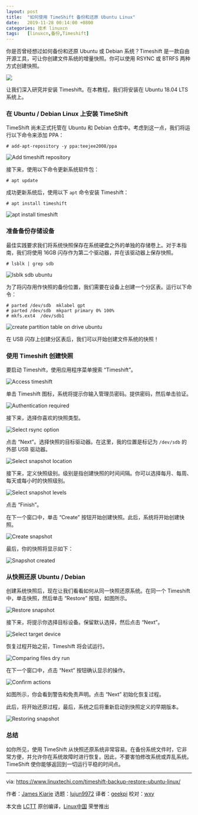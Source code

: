 ```yaml
---
layout: post
title:	"如何使用 TimeShift 备份和还原 Ubuntu Linux"
date:	2019-11-28 00:14:00 +0800 
categories:	技术 linuxcn 
tags:	[linuxcn,备份,Timeshift]
---
```



你是否曾经想过如何备份和还原 Ubuntu 或 Debian 系统？Timeshift 是一款自由开源工具，可让你创建文件系统的增量快照。你可以使用 RSYNC 或 BTRFS 两种方式创建快照。


![](/Asserts/Images//attachment/album/201911/27/235959fejmb080e7z0jnu0.jpg)


让我们深入研究并安装 Timeshift。在本教程，我们将安装在 Ubuntu 18.04 LTS 系统上。


### 在 Ubuntu / Debian Linux 上安装 TimeShift


TimeShift 尚未正式托管在 Ubuntu 和 Debian 仓库中。考虑到这一点，我们将运行以下命令来添加 PPA：



```
# add-apt-repository -y ppa:teejee2008/ppa
```

![Add timeshift repository](/Asserts/Images//attachment/album/201911/28/001558mvh2kqjmrzrkvs18.png)


接下来，使用以下命令更新系统软件包：



```
# apt update
```

成功更新系统后，使用以下 `apt` 命令安装 Timeshift：



```
# apt install timeshift
```

![apt install timeshift](/Asserts/Images//attachment/album/201911/28/001417qpv1v3yspypkl9vv.png)


### 准备备份存储设备


最佳实践要求我们将系统快照保存在系统硬盘之外的单独的存储卷上。对于本指南，我们将使用 16GB 闪存作为第二个驱动器，并在该驱动器上保存快照。



```
# lsblk | grep sdb
```

![lsblk sdb ubuntu](/Asserts/Images//attachment/album/201911/28/001421nrarp82frkrxjoqt.png)


为了将闪存用作快照的备份位置，我们需要在设备上创建一个分区表。运行以下命令：



```
# parted /dev/sdb  mklabel gpt
# parted /dev/sdb  mkpart primary 0% 100%
# mkfs.ext4  /dev/sdb1
```

![create partition table on drive ubuntu](/Asserts/Images//attachment/album/201911/28/001425rzbfdn9un4ioditt.jpg)


在 USB 闪存上创建分区表后，我们可以开始创建文件系统的快照！


### 使用 Timeshift 创建快照


要启动 Timeshift，使用应用程序菜单搜索 “Timeshift”。


![Access timeshift](/Asserts/Images//attachment/album/201911/28/001427b5swwersrye5lspd.jpg)


单击 Timeshift 图标，系统将提示你输入管理员密码。提供密码，然后单击验证。


![Authentication required](/Asserts/Images//attachment/album/201911/28/001431smjkwpzm46aa1c0m.jpg)


接下来，选择你喜欢的快照类型。


![Select rsync option](/Asserts/Images//attachment/album/201911/28/001431tfrfor6kizsis4os.jpg)


点击 “Next”。选择快照的目标驱动器。在这里，我的位置是标记为 `/dev/sdb` 的外部 USB 驱动器。


![Select snapshot location](/Asserts/Images//attachment/album/201911/28/001434m1kbo1q11q1qgqj1.png)


接下来，定义快照级别。级别是指创建快照的时间间隔。你可以选择每月、每周、每天或每小时的快照级别。


![Select snapshot levels](/Asserts/Images//attachment/album/201911/28/001437bcz28s8auc7zchf3.jpg)


点击 “Finish”。


在下一个窗口中，单击 “Create” 按钮开始创建快照。此后，系统将开始创建快照。


![Create snapshot](/Asserts/Images//attachment/album/201911/28/001439b32933jyj9z88m95.jpg)


最后，你的快照将显示如下：


![Snapshot created](/Asserts/Images//attachment/album/201911/28/001441qcqklak68c4cqcbk.jpg)


### 从快照还原 Ubuntu / Debian


创建系统快照后，现在让我们看看如何从同一快照还原系统。在同一个 Timeshift 中，单击快照，然后单击 “Restore” 按钮，如图所示。


![Restore snapshot](/Asserts/Images//attachment/album/201911/28/001444z3udab299qd39adi.jpg)


接下来，将提示你选择目标设备。保留默认选择，然后点击 “Next”。


![Select target device](/Asserts/Images//attachment/album/201911/28/001448ax09vvc0wzb96lz0.jpg)


恢复过程开始之前，Timeshift 将会试运行。


![Comparing files dry run](/Asserts/Images//attachment/album/201911/28/001454rico1n1p1112oi3p.jpg)


在下一个窗口中，点击 “Next” 按钮确认显示的操作。


![Confirm actions](/Asserts/Images//attachment/album/201911/28/001459iwaeriwejni8ra3b.jpg)


如图所示，你会看到警告和免责声明。点击 “Next” 初始化恢复过程。


此后，将开始还原过程，最后，系统之后将重新启动到快照定义的早期版本。


![Restoring snapshot](/Asserts/Images//attachment/album/201911/28/001507y44rsxkp7j90s1f7.png)


### 总结


如你所见，使用 TimeShift 从快照还原系统非常容易。在备份系统文件时，它非常方便，并允许你在系统故障时进行恢复。因此，不要害怕修改系统或弄乱系统。TimeShift 使你能够返回到一切运行平稳的时间点。




---


via: <https://www.linuxtechi.com/timeshift-backup-restore-ubuntu-linux/>


作者：[James Kiarie](https://www.linuxtechi.com/author/james/) 选题：[lujun9972](https://github.com/lujun9972) 译者：[geekpi](https://github.com/geekpi) 校对：[wxy](https://github.com/wxy)


本文由 [LCTT](https://github.com/LCTT/TranslateProject) 原创编译，[Linux中国](https://linux.cn/) 荣誉推出
